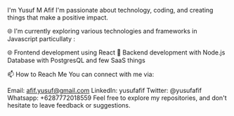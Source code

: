 I'm Yusuf M Afif
I'm passionate about technology, coding, and creating things that make a positive impact.

🌐 I'm currently exploring various technologies and frameworks in Javascript particullaty :

🌐 Frontend development using React
🚀 Backend development with Node.js
Database with PostgresQL
and few SaaS things

📫 How to Reach Me
You can connect with me via:

Email: afif.yusuf@gmail.com
LinkedIn: yusufafif
Twitter: @yusufafif
Whatsapp: +6287772018559
Feel free to explore my repositories, and don't hesitate to leave feedback or suggestions.
